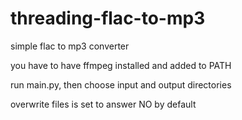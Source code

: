 # threading-flac-to-mp3

simple flac to mp3 converter

you have to have ffmpeg installed and added to PATH

run main.py, then choose input and output directories

overwrite files is set to answer NO by default
